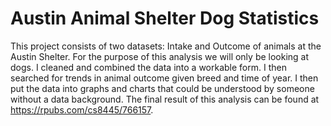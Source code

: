 # Austin Animal Shelter Dog Statistics
This project consists of two datasets: Intake and Outcome of animals at the Austin Shelter. For the purpose of this analysis we will only be looking at dogs. I cleaned and combined the data into a workable form. I then searched for trends in animal outcome given breed and time of year. I then put the data into graphs and charts that could be understood by someone without a data background. The final result of this analysis can be found at https://rpubs.com/cs8445/766157.
